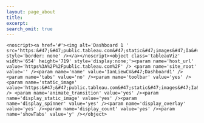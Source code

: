 ```yaml
---
layout: page_about
title: 
excerpt: 
search_omit: true
---
```


<script type='text/javascript' src='http://public.tableau.com/javascripts/api/viz_v1.js'></script>

    <noscript><a href='#'><img alt='Dashboard 1 ' src='https:&#47;&#47;public.tableau.com&#47;static&#47;images&#47;Ia&#47;IanLiewCV&#47;Dashboard1&#47;1_rss.png' style='border: none' /></a></noscript><object class='tableauViz' width='654' height='719' style='display:none;'><param name='host_url' value='https%3A%2F%2Fpublic.tableau.com%2F' /> <param name='site_root' value='' /><param name='name' value='IanLiewCV&#47;Dashboard1' /><param name='tabs' value='no' /><param name='toolbar' value='yes' /><param name='static_image' value='https:&#47;&#47;public.tableau.com&#47;static&#47;images&#47;Ia&#47;IanLiewCV&#47;Dashboard1&#47;1.png' /> <param name='animate_transition' value='yes' /><param name='display_static_image' value='yes' /><param name='display_spinner' value='yes' /><param name='display_overlay' value='yes' /><param name='display_count' value='yes' /><param name='showTabs' value='y' /></object>
